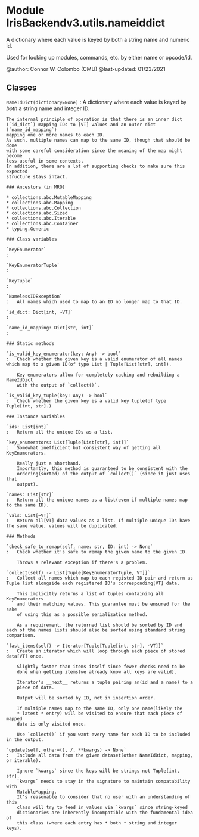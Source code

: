Module IrisBackendv3.utils.nameiddict
=====================================
A dictionary where each value is keyed by both a string name and numeric id.

Used for looking up modules, commands, etc. by either name or opcode/id.

@author: Connor W. Colombo (CMU)
@last-updated: 01/23/2021

Classes
-------

`NameIdDict(dictionary=None)`
:   A dictionary where each value is keyed by *both* a string name and integer ID.
    
    The internal principle of operation is that there is an inner dict
    (`id_dict`) mapping IDs to [VT] values and an outer dict (`name_id_mapping`)
    mapping one or more names to each ID.
    As such, multiple names can map to the same ID, though that should be done
    with some careful consideration since the meaning of the map might become
    less useful in some contexts.
    In addition, there are a lot of supporting checks to make sure this expected
    structure stays intact.

    ### Ancestors (in MRO)

    * collections.abc.MutableMapping
    * collections.abc.Mapping
    * collections.abc.Collection
    * collections.abc.Sized
    * collections.abc.Iterable
    * collections.abc.Container
    * typing.Generic

    ### Class variables

    `KeyEnumerator`
    :

    `KeyEnumeratorTuple`
    :

    `KeyTuple`
    :

    `NamelessIDException`
    :   All names which used to map to an ID no longer map to that ID.

    `id_dict: Dict[int, ~VT]`
    :

    `name_id_mapping: Dict[str, int]`
    :

    ### Static methods

    `is_valid_key_enumerator(key: Any) ‑> bool`
    :   Check whether the given key is a valid enumerator of all names which map to a given ID(of type List | Tuple[List[str], int]).
        
        Key enumerators allow for completely caching and rebuilding a NameIdDict
        with the output of `collect()`.

    `is_valid_key_tuple(key: Any) ‑> bool`
    :   Check whether the given key is a valid key tuple(of type Tuple[int, str].)

    ### Instance variables

    `ids: List[int]`
    :   Return all the unique IDs as a list.

    `key_enumerators: List[Tuple[List[str], int]]`
    :   Somewhat inefficient but consistent way of getting all KeyEnumerators.
        
        Really just a shorthand.
        Importantly, this method is guaranteed to be consistent with the
        ordering(sorted) of the output of `collect()` (since it just uses that
        output).

    `names: List[str]`
    :   Return all the unique names as a list(even if multiple names map to the same ID).

    `vals: List[~VT]`
    :   Return all[VT] data values as a list. If multiple unique IDs have the same value, values will be duplicated.

    ### Methods

    `check_safe_to_remap(self, name: str, ID: int) ‑> None`
    :   Check whether it's safe to remap the given name to the given ID.
        
        Throws a relevant exception if there's a problem.

    `collect(self) ‑> List[Tuple[KeyEnumeratorTuple, VT]]`
    :   Collect all names which map to each registed ID pair and return as Tuple list alongside each registered ID's corresponding[VT] data.
        
        This implicitly returns a list of tuples containing all KeyEnumerators
        and their matching values. This guarantee must be ensured for the sake
        of using this as a possible serialization method.
        
        As a requirement, the returned list should be sorted by ID and each of the names lists should also be sorted using standard string comparison.

    `fast_items(self) ‑> Iterator[Tuple[Tuple[int, str], ~VT]]`
    :   Create an iterator which will loop through each piece of stored data[VT] once.
        
        Slightly faster than items itself since fewer checks need to be
        done when getting items(we already know all keys are valid).
        
        Iterator's __next__ returns a tuple pairing an(id and a name) to a
        piece of data.
        
        Output will be sorted by ID, not in insertion order.
        
        If multiple names map to the same ID, only one name(likely the
        * latest * entry) will be visited to ensure that each piece of mapped
        data is only visited once.
        
        Use `collect()` if you want every name for each ID to be included in the output.

    `update(self, other=(), /, **kwargs) ‑> None`
    :   Include all data from the given dataset(other NameIdDict, mapping, or iterable).
        
        Ignore `kwargs` since the keys will be strings not Tuple[int, str].
        `kwargs` needs to stay in the signature to maintain compatability with
        MutableMapping.
        It's reasonable to consider that no user with an understanding of this
        class will try to feed in values via `kwargs` since string-keyed
        dictionaries are inherently incompatible with the fundamental idea of
        this class (where each entry has * both * string and integer keys).